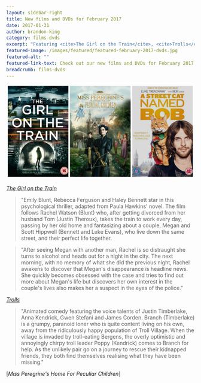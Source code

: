 ```yaml
---
layout: sidebar-right
title: New films and DVDs for February 2017
date: 2017-01-31
author: brandon-king
category: films-dvds
excerpt: "Featuring <cite>The Girl on the Train</cite>, <cite>Trolls</cite> and <cite>A Street Cat Named Bob</cite>."
featured-image: /images/featured/featured-february-2017-dvds.jpg
featured-alt: ""
featured-link-text: Check out our new films and DVDs for February 2017.
breadcrumb: films-dvds
---
```


![](/images/featured/featured-february-2017-dvds.jpg)

[<cite>The Girl on the Train</cite>](https://suffolk.spydus.co.uk/cgi-bin/spydus.exe/ENQ/OPAC/BIBENQ?BRN=2088206)

> "Emily Blunt, Rebecca Ferguson and Haley Bennett star in this psychological thriller, adapted from Paula Hawkins' novel. The film follows Rachel Watson (Blunt) who, after getting divorced from her husband Tom (Justin Theroux), takes the train to work every day, passing by her old home and fantasizing about a couple, Megan and Scott Hippwell (Bennett and Luke Evans), who live down the same street, and their perfect life together.

> "After seeing Megan with another man, Rachel is so distraught she turns to alcohol and heads out for a night in the city. The next morning, with no memory of what she did the previous night, Rachel awakens to discover that Megan's disappearance is headline news. She quickly becomes obsessed with the case and tries to find out more about Megan's life but discovers her own interest in the couple's lives also makes her a suspect in the eyes of the police."

[<cite>Trolls</cite>](https://suffolk.spydus.co.uk/cgi-bin/spydus.exe/ENQ/OPAC/BIBENQ?BRN=2127838)

> "Animated comedy featuring the voice talents of Justin Timberlake, Anna Kendrick, Gwen Stefani and James Corden. Branch (Timberlake) is a grumpy, paranoid loner who is quite content living on his own, away from the ridiculously happy population of Troll Village. When the village is invaded by troll-eating Bergens, the overly optimistic and annoyingly chirpy troll leader Poppy (Kendrick) comes to Branch for help. As the unlikely pair go on a journey to rescue their kidnapped friends, they both find themselves realising what they have been missing."

[<cite>Miss Peregrine's Home For Peculiar Children</cite>]
